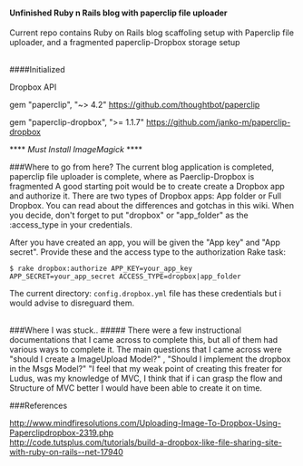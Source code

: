 
#### Unfinished Ruby n Rails blog with paperclip file uploader
Current repo contains Ruby on Rails  blog scaffoling setup with Paperclip file uploader, and  a fragmented paperclip-Dropbox storage setup

<br>
####Initialized 

Dropbox API

gem "paperclip", "~> 4.2"  https://github.com/thoughtbot/paperclip
 
gem "paperclip-dropbox", ">= 1.1.7"  https://github.com/janko-m/paperclip-dropbox

**** *Must Install ImageMagick* ****


###Where to go from here?
The current blog application is completed, paperclip file uploader is complete, where as Paerclip-Dropbox is fragmented
A good starting poit would be to create  create a Dropbox app and authorize it. There are two types of Dropbox apps: App folder or Full Dropbox. You can read about the differences and gotchas in this wiki. When you decide, don't forget to put "dropbox" or "app_folder" as the :access_type in your credentials.

After you have created an app, you will be given the "App key" and "App secret". Provide these and the access type to the authorization Rake task:

<code>$ rake dropbox:authorize APP_KEY=your_app_key APP_SECRET=your_app_secret ACCESS_TYPE=dropbox|app_folder
</code>


The current directory: <code>config.dropbox.yml</code> file has these credentials but i would advise to disreguard them.

<br>
###Where I was stuck..
##### There were a few instructional documentations that I came across to complete this, but all of them had various ways to complete it. The main questions that I came across were "should I create a ImageUpload Model?" , "Should I implement the dropbox in the Msgs Model?" "I feel that my weak point of creating this freater for Ludus, was my knowledge of MVC, I think that if i can grasp the flow and Structure of MVC better I would have been able to create it on time. 
<br>




###References

http://www.mindfiresolutions.com/Uploading-Image-To-Dropbox-Using-Paperclipdropbox-2319.php
<br>
http://code.tutsplus.com/tutorials/build-a-dropbox-like-file-sharing-site-with-ruby-on-rails--net-17940

